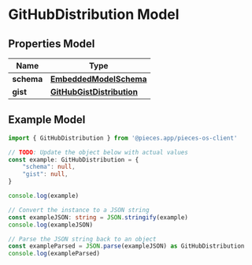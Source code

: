 
# GitHubDistribution Model


## Properties Model

Name | Type
------------ | -------------
**schema** | [**EmbeddedModelSchema**](EmbeddedModelSchema)
**gist** | [**GitHubGistDistribution**](GitHubGistDistribution)

## Example Model

```typescript
import { GitHubDistribution } from '@pieces.app/pieces-os-client'

// TODO: Update the object below with actual values
const example: GitHubDistribution = {
    "schema": null,
    "gist": null,
}

console.log(example)

// Convert the instance to a JSON string
const exampleJSON: string = JSON.stringify(example)
console.log(exampleJSON)

// Parse the JSON string back to an object
const exampleParsed = JSON.parse(exampleJSON) as GitHubDistribution
console.log(exampleParsed)
```


